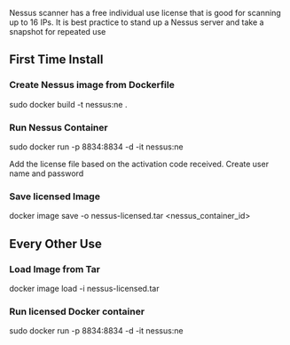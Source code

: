 Nessus scanner has a free individual use license that is good for scanning
up to 16 IPs.  It is best practice to stand up a Nessus server and 
take a snapshot for repeated use

## First Time Install

### Create Nessus image from Dockerfile

sudo docker build -t nessus:ne .

### Run Nessus Container
sudo docker run -p 8834:8834 -d -it nessus:ne

Add the license file based on the activation code received.
Create user name and password

### Save licensed Image
docker image save -o nessus-licensed.tar <nessus_container_id> 
## Every Other Use


### Load Image from Tar
docker image load -i nessus-licensed.tar

### Run licensed Docker container
sudo docker run -p 8834:8834 -d -it nessus:ne
